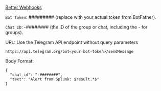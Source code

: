 [Better Webhooks](https://splunkbase.splunk.com/app/7450)

`Bot Token`: ######### (replace with your actual token from BotFather).

`Chat ID`: -######## (the ID of the group or chat, including the - for groups).

URL: Use the Telegram API endpoint without query parameters 
```
https://api.telegram.org/bot<your-bot-token>/sendMessage
```
Body Format:
```
{
  "chat_id": "-########",
  "text": "Alert from Splunk: $result.*$"
}
```
